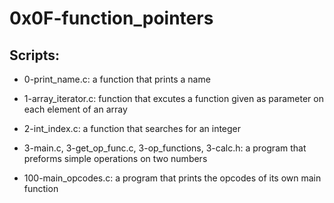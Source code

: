 # 0x0F-function_pointers

## Scripts:

- 0-print_name.c:
	a function that prints a name

- 1-array_iterator.c:
	function that excutes a function given as parameter on each element of an array

- 2-int_index.c:
	a function that searches for an integer

- 3-main.c, 3-get_op_func.c, 3-op_functions, 3-calc.h:
	a program that preforms simple operations on two numbers

- 100-main_opcodes.c:
	a program that prints the opcodes of its own main function
